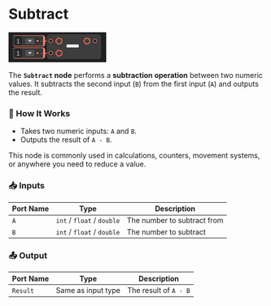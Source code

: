 # Subtract

![](../../images/node-reference/subtract.png)

The **`Subtract` node** performs a **subtraction operation** between two numeric values. It subtracts the second input (`B`) from the first input (`A`) and outputs the result.

### 🔧 How It Works

- Takes two numeric inputs: `A` and `B`.
- Outputs the result of `A - B`.

This node is commonly used in calculations, counters, movement systems, or anywhere you need to reduce a value.

### 📥 Inputs

| Port Name | Type               | Description                    |
|-----------|--------------------|--------------------------------|
| `A`       | `int` / `float` / `double` | The number to subtract from     |
| `B`       | `int` / `float` / `double` | The number to subtract          |

### 📤 Output

| Port Name | Type               | Description               |
|-----------|--------------------|---------------------------|
| `Result`  | Same as input type | The result of `A - B`     |